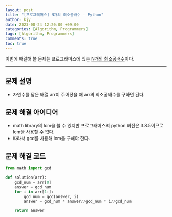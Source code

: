 ```yaml
---
layout: post
title: "[프로그래머스] N개의 최소공배수 - Python"
author: kjy
date: 2023-08-24 12:20:00 +09:00
categories: [Algorithm, Programmers]
tags: [Algorithm, Programmers]
comments: true
toc: true
---
```


이번에 해결해 볼 문제는 프로그래머스에 있는 [N개의 최소공배수](https://school.programmers.co.kr/learn/courses/30/lessons/12953)이다.

---

## 문제 설명

- 자연수를 담은 배열 arr이 주어졌을 때 arr의 최소공배수를 구하면 된다.

## 문제 해결 아이디어

- math library의 lcm을 쓸 수 있지만 프로그래머스의 python 버전은 3.8.5이므로 lcm을 사용할 수 없다.
- 따라서 gcd를 사용해 lcm을 구해야 한다.

## 문제 해결 코드

```python
from math import gcd

def solution(arr):
    gcd_num = arr[0]
    answer = gcd_num
    for i in arr[1:]:
        gcd_num = gcd(answer, i)
        answer = gcd_num * answer//gcd_num * i//gcd_num

    return answer
```

